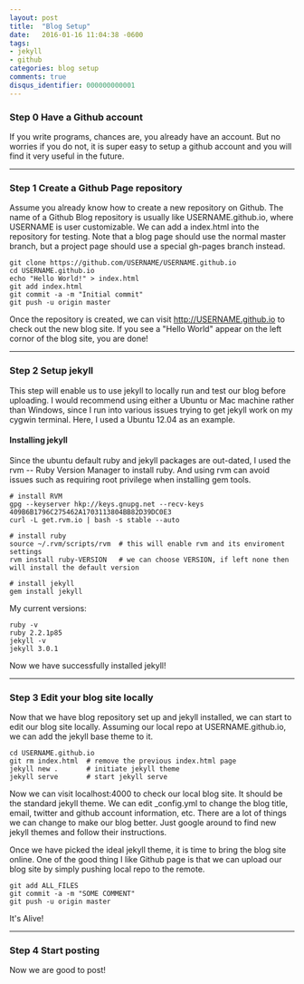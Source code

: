 ```yaml
---
layout: post
title:  "Blog Setup"
date:   2016-01-16 11:04:38 -0600
tags: 
- jekyll
- github
categories: blog setup
comments: true
disqus_identifier: 000000000001
---
```


### Step 0 Have a Github account

If you write programs, chances are, you already have an account. But no worries if you do not, it is super easy to setup a github account and you will find it very useful in the future. 

---

### Step 1 Create a Github Page repository

Assume you already know how to create a new repository on Github. The name of a Github Blog repository is usually like USERNAME.github.io, where USERNAME is user customizable. We can add a index.html into the repository for testing. Note that a blog page should use the normal master branch, but a project page should use a special gh-pages branch instead.

    git clone https://github.com/USERNAME/USERNAME.github.io
    cd USERNAME.github.io
    echo "Hello World!" > index.html
    git add index.html
    git commit -a -m "Initial commit"
    git push -u origin master

Once the repository is created, we can visit http://USERNAME.github.io to check out the new blog site. If you see a "Hello World" appear on the left cornor of the blog site, you are done!

---

### Step 2 Setup jekyll

This step will enable us to use jekyll to locally run and test our blog before uploading. I would recommend using either a Ubuntu or Mac machine rather than Windows, since I run into various issues trying to get jekyll work on my cygwin terminal. Here, I used a Ubuntu 12.04 as an example.

#### Installing jekyll

Since the ubuntu default ruby and jekyll packages are out-dated, I used the rvm -- Ruby Version Manager to install ruby. And using rvm can avoid issues such as requiring root privilege when installing gem tools.

    # install RVM
    gpg --keyserver hkp://keys.gnupg.net --recv-keys 409B6B1796C275462A1703113804BB82D39DC0E3
    curl -L get.rvm.io | bash -s stable --auto

    # install ruby
    source ~/.rvm/scripts/rvm  # this will enable rvm and its enviroment settings
    rvm install ruby-VERSION   # we can choose VERSION, if left none then will install the default version

    # install jekyll
    gem install jekyll

My current versions:

    ruby -v
    ruby 2.2.1p85
    jekyll -v
    jekyll 3.0.1

Now we have successfully installed jekyll!

---

### Step 3 Edit your blog site locally

Now that we have blog repository set up and jekyll installed, we can start to edit our blog site locally. Assuming our local repo at USERNAME.github.io, we can add the jekyll base theme to it. 

    cd USERNAME.github.io
    git rm index.html  # remove the previous index.html page
    jekyll new .       # initiate jekyll theme
    jekyll serve       # start jekyll serve

Now we can visit localhost:4000 to check our local blog site. It should be the standard jekyll theme. We can edit _config.yml to change the blog title, email, twitter and github account information, etc. There are a lot of things we can change to make our blog better. Just google around to find new jekyll themes and follow their instructions.

Once we have picked the ideal jekyll theme, it is time to bring the blog site online. One of the good thing I like Github page is that we can upload our blog site by simply pushing local repo to the remote.

    git add ALL_FILES
    git commit -a -m "SOME COMMENT"
    git push -u origin master

It's Alive!

---

### Step 4 Start posting 

Now we are good to post!
